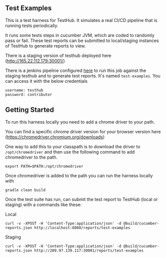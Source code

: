 ## Test Examples

This is a test harness for TestHub. It simulates a real CI/CD pipeline that is running tests periodically.

It runs some tests steps in cucumber JVM, which are coded to randomly pass or fail. These test reports can be submitted to local/staging instances of TestHub to generate reports to view.

There is a staging version of testhub deployed here (http://165.22.112.179:30001/)

There is a jenkins pipeline configured [here](http://165.22.112.179:30000/) to run this job against the staging testhub and to generate test reports. It's named `test-examples`. You can access it with the below credentials

```
username: testhub
password: contributor

```

## Getting Started

To run this harness locally you need to add a chrome driver to your path.

You can find a specific chrome driver version for your browser version here (https://chromedriver.chromium.org/downloads)

One way to add this to your classpath is to download the driver to `/opt/chromedriver` and then use the following command to add chromedriver to the path.

```
export PATH=$PATH:/opt/chromedriver
```

Once chromedriver is added to the path you can run the harness locally with

```
gradle clean build
```

Once the test suite has run, can submit the test report to TestHub (local or staging) with a commands like these:

Local
```
curl -v -XPOST -H 'Content-Type:application/json' -d @build/cucumber-reports.json http://localhost:8080/reports/test-examples
```

Staging
```
curl -v -XPOST -H 'Content-Type:application/json' -d @build/cucumber-reports.json http://209.97.139.117:30001/reports/test-examples
```
